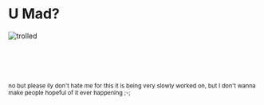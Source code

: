 # U Mad?
![trolled](https://upload.wikimedia.org/wikipedia/en/9/9a/Trollface_non-free.png)
<br><br><br><br><br><br>
<sub>no but please ily don't hate me for this it is being very slowly worked on, but I don't wanna make people hopeful of it ever happening ;-;</sub>
